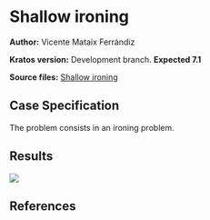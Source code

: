 # Shallow ironing

**Author:** Vicente Mataix Ferrándiz

**Kratos version:** Development branch. **Expected 7.1**

**Source files:** [Shallow ironing](https://github.com/KratosMultiphysics/Examples/tree/master/contact_structural_mechanics/use_cases/shallow_ironing_3D/source)

## Case Specification

The problem consists in an ironing problem.

## Results

![](data/animation.gif)

## References

